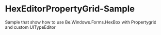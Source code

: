 # HexEditorPropertyGrid-Sample
Sample that show how to use Be.Windows.Forms.HexBox with Propertygrid and custom UITypeEditor
